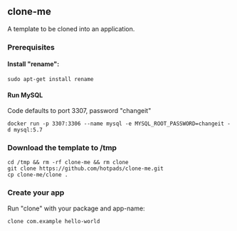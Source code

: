 ## clone-me

A template to be cloned into an application.

### Prerequisites

#### Install "rename":

```
sudo apt-get install rename
```

#### Run MySQL

Code defaults to port 3307, password "changeit"
```
docker run -p 3307:3306 --name mysql -e MYSQL_ROOT_PASSWORD=changeit -d mysql:5.7
```

### Download the template to /tmp

```
cd /tmp && rm -rf clone-me && rm clone
git clone https://github.com/hotpads/clone-me.git
cp clone-me/clone .
```

### Create your app

Run "clone" with your package and app-name:

```
clone com.example hello-world
```
